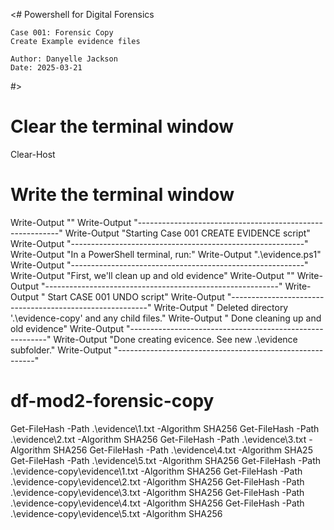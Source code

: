 <#
    Powershell for Digital Forensics

    Case 001: Forensic Copy
    Create Example evidence files

    Author: Danyelle Jackson
    Date: 2025-03-21

#>

# Clear the terminal window
Clear-Host 

# Write the terminal window 
Write-Output ""
Write-Output "----------------------------------------------------------"
Write-Output "Starting Case 001 CREATE EVIDENCE script" 
Write-Output "----------------------------------------------------------"
Write-Output "In a PowerShell terminal, run:" 
Write-Output ".\evidence.ps1" 
Write-Output "----------------------------------------------------------"
Write-Output "First, we'll clean up and old evidence" 
Write-Output "" 
Write-Output "----------------------------------------------------------"
Write-Output "      Start CASE 001 UNDO script" 
Write-Output "---------------------------------------------------------" 
Write-Output "      Deleted directory '.\evidence-copy' and any child files."
Write-Output "      Done cleaning up and old evidence" 
Write-Output "---------------------------------------------------------"
Write-Output "Done creating evicence. See new .\evidence subfolder." 
Write-Output "---------------------------------------------------------" 




# df-mod2-forensic-copy 
Get-FileHash -Path .\evidence\1.txt -Algorithm SHA256
Get-FileHash -Path .\evidence\2.txt -Algorithm SHA256
Get-FileHash -Path .\evidence\3.txt -Algorithm SHA256
Get-FileHash -Path .\evidence\4.txt -Algorithm SHA25
Get-FileHash -Path .\evidence\5.txt -Algorithm SHA256
Get-FileHash -Path .\evidence-copy\\evidence\1.txt -Algorithm SHA256
Get-FileHash -Path .\evidence-copy\\evidence\2.txt -Algorithm SHA256
Get-FileHash -Path .\evidence-copy\\evidence\3.txt -Algorithm SHA256
Get-FileHash -Path .\evidence-copy\\evidence\4.txt -Algorithm SHA256
Get-FileHash -Path .\evidence-copy\\evidence\5.txt -Algorithm SHA256
